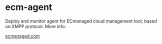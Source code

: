 ecm-agent
=========

Deploy and monitor agent for ECmanaged cloud management tool, based on XMPP protocol.
More info:

[ecmanaged.com](http://ecmanaged.com)

